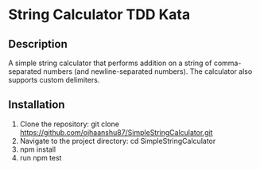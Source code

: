# String Calculator TDD Kata

## Description

A simple string calculator that performs addition on a string of comma-separated numbers (and newline-separated numbers). The calculator also supports custom delimiters.

## Installation

1. Clone the repository:
    git clone https://github.com/ojhaanshu87/SimpleStringCalculator.git
2. Navigate to the project directory:
    cd SimpleStringCalculator
3. npm install
4. run npm test
